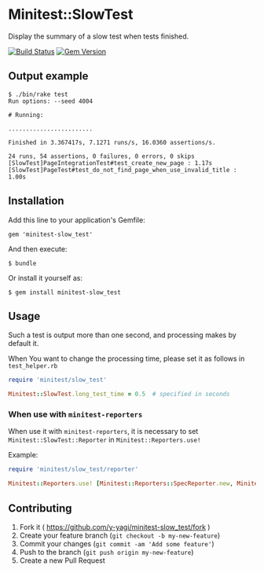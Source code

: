 # Minitest::SlowTest

Display the summary of a slow test when tests finished.

[![Build Status](https://travis-ci.org/y-yagi/minitest-slow_test.svg?branch=master)](https://travis-ci.org/y-yagi/minitest-slow_test)
[![Gem Version](https://badge.fury.io/rb/minitest-slow_test.svg)](http://badge.fury.io/rb/minitest-slow_test)


## Output example

```shell
$ ./bin/rake test
Run options: --seed 4004

# Running:

........................

Finished in 3.367417s, 7.1271 runs/s, 16.0360 assertions/s.

24 runs, 54 assertions, 0 failures, 0 errors, 0 skips
[SlowTest]PageIntegrationTest#test_create_new_page : 1.17s
[SlowTest]PageTest#test_do_not_find_page_when_use_invalid_title : 1.00s
```

## Installation

Add this line to your application's Gemfile:

    gem 'minitest-slow_test'

And then execute:

    $ bundle

Or install it yourself as:

    $ gem install minitest-slow_test

## Usage

Such a test is output more than one second, and processing makes by default it.

When You want to change the processing time, please set it as follows in `test_helper.rb`

```ruby
require 'minitest/slow_test'

Minitest::SlowTest.long_test_time = 0.5  # specified in seconds
```

### When use with `minitest-reporters`

When use it with `minitest-reporters`, it is necessary to set `Minitest::SlowTest::Reporter` in `Minitest::Reporters.use!`

Example:

```ruby
require 'minitest/slow_test/reporter'

Minitest::Reporters.use! [Minitest::Reporters::SpecReporter.new, Minitest::SlowTest::Reporter.new]
```

## Contributing

1. Fork it ( https://github.com/y-yagi/minitest-slow_test/fork )
2. Create your feature branch (`git checkout -b my-new-feature`)
3. Commit your changes (`git commit -am 'Add some feature'`)
4. Push to the branch (`git push origin my-new-feature`)
5. Create a new Pull Request
